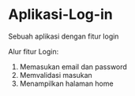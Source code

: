 # Aplikasi-Log-in
Sebuah aplikasi dengan fitur login 

Alur fitur Login:
1. Memasukan email dan password
2. Memvalidasi masukan
3. Menampilkan halaman home 
